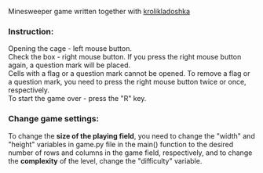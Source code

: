 Minesweeper game written together with [krolikladoshka](https://github.com/krolikladoshka)
### Instruction:
Opening the cage - left mouse button.\
Check the box - right mouse button. If you press the right mouse button again, a question mark will be placed.\
Cells with a flag or a question mark cannot be opened. To remove a flag or a question mark, you need to press the right mouse button twice or once, respectively.\
To start the game over - press the "R" key.
### Change game settings:
To change the **size of the playing field**, you need to change the "width" and "height" variables in game.py file in the main() function to the desired number of rows and columns in the game field, respectively, and to change the **complexity** of the level, change the "difficulty" variable.
